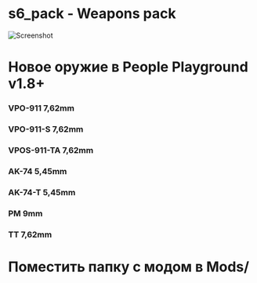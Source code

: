 # s6_pack - Weapons pack
![Screenshot](https://github.com/staff0s/s6_pack/blob/main/MODico.png)
# Новое оружие в People Playground v1.8+
### VPO-911 7,62mm
### VPO-911-S 7,62mm
### VPOS-911-TA 7,62mm
### AK-74 5,45mm
### AK-74-T 5,45mm
### PM 9mm
### TT 7,62mm
# Поместить папку с модом в Mods/
